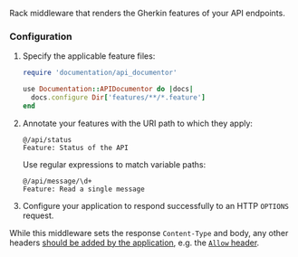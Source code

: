 
Rack middleware that renders the Gherkin features of your API endpoints.

### Configuration

1. Specify the applicable feature files:

   ```ruby
   require 'documentation/api_documentor'

   use Documentation::APIDocumentor do |docs|
     docs.configure Dir['features/**/*.feature']
   end
   ```

2. Annotate your features with the URI path to which they apply:

   ```gherkin
   @/api/status
   Feature: Status of the API
   ```

   Use regular expressions to match variable paths:

   ```gherkin
   @/api/message/\d+
   Feature: Read a single message
   ```

3. Configure your application to respond successfully to an HTTP `OPTIONS` request.

While this middleware sets the response `Content-Type` and body, any other headers
[should be added by the application](http://tools.ietf.org/html/rfc7231#section-4.3.7),
e.g. the [`Allow` header](http://tools.ietf.org/html/rfc7231#section-7.4.1).
